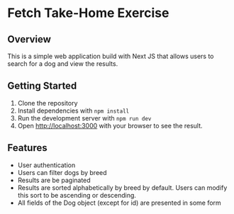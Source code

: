 # Fetch Take-Home Exercise

## Overview

This is a simple web application build with Next JS that allows users to search for a dog and view the results.

## Getting Started

1. Clone the repository
2. Install dependencies with `npm install`
3. Run the development server with `npm run dev`
4. Open [http://localhost:3000](http://localhost:3000) with your browser to see the result.

## Features

- User authentication
- Users can filter dogs by breed
- Results are be paginated
- Results are sorted alphabetically by breed by default. Users can modify this sort to be ascending or descending.
- All fields of the Dog object (except for id) are presented in some form
